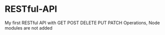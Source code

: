 # RESTful-API
My first RESTful API with GET POST DELETE PUT PATCH Operations,
Node modules are not added
